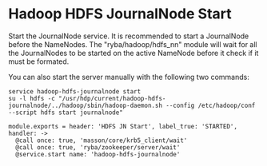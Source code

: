 
# Hadoop HDFS JournalNode Start

Start the JournalNode service. It is recommended to start a JournalNode before the
NameNodes. The "ryba/hadoop/hdfs_nn" module will wait for all the JournalNodes
to be started on the active NameNode before it check if it must be formated.

You can also start the server manually with the following two commands:

```
service hadoop-hdfs-journalnode start
su -l hdfs -c "/usr/hdp/current/hadoop-hdfs-journalnode/../hadoop/sbin/hadoop-daemon.sh --config /etc/hadoop/conf --script hdfs start journalnode"
```

    module.exports = header: 'HDFS JN Start', label_true: 'STARTED', handler: ->
      @call once: true, 'masson/core/krb5_client/wait'
      @call once: true, 'ryba/zookeeper/server/wait'
      @service.start name: 'hadoop-hdfs-journalnode'
